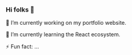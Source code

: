 ### Hi folks 👋

🔭 I’m currently working on my portfolio website.

🌱 I’m currently learning the React ecosystem.

⚡ Fun fact: ...
